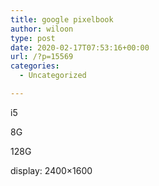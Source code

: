 ```yaml
---
title: google pixelbook
author: wiloon
type: post
date: 2020-02-17T07:53:16+00:00
url: /?p=15569
categories:
  - Uncategorized

---
```

i5
  
8G
  
128G
  
display: 2400&#215;1600